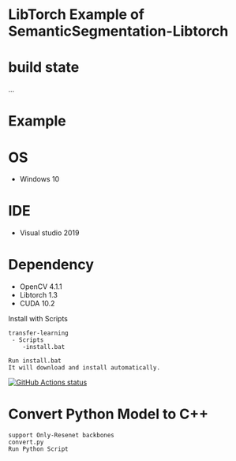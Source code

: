# LibTorch Example of SemanticSegmentation-Libtorch

# build state
...

# Example

# OS
* Windows 10 
 
# IDE
 * Visual studio 2019

# Dependency
 * OpenCV 4.1.1
 * Libtorch 1.3
 * CUDA 10.2

Install with Scripts

```
transfer-learning
 - Scripts
    -install.bat
    
Run install.bat
It will download and install automatically.
```

<p align="left">
  <a href="https://github.com/kerry-Cho/transfer-learning"><img alt="GitHub Actions status" src="https://github.com/kerry-Cho/transfer-learning/blob/master/Images/Install.png"></a>
</p>

# Convert Python Model to C++
```
support Only-Resenet backbones
convert.py
Run Python Script
```
